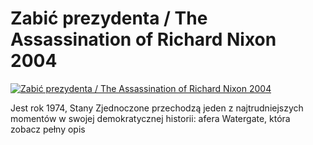Zabić prezydenta / The Assassination of Richard Nixon 2004 
=============
[![Zabić prezydenta / The Assassination of Richard Nixon 2004 ](http://vidos.pl/images/player.gif)](http://vidos.pl/zabic-prezydenta-the-assassination-of-richard-nixon-2004)

 Jest rok 1974, Stany Zjednoczone przechodzą jeden z najtrudniejszych momentów w swojej demokratycznej historii: afera Watergate, która zobacz pełny opis
